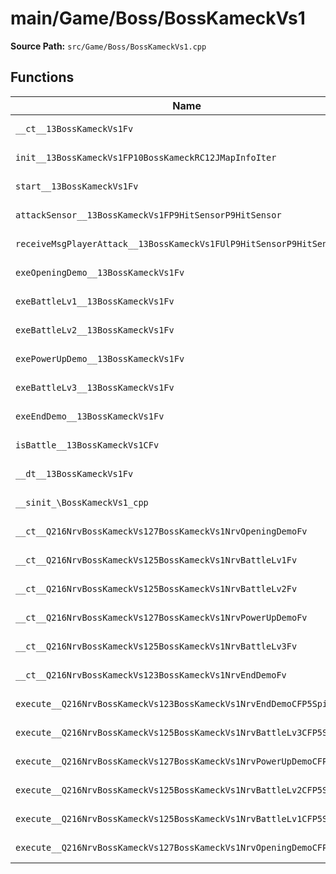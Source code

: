 # main/Game/Boss/BossKameckVs1

**Source Path:** `src/Game/Boss/BossKameckVs1.cpp`

## Functions

| Name | Address | Match % |
|------|---------|---------|
| `__ct__13BossKameckVs1Fv` | `0x80039D7C` | :white_check_mark: (100.0%) |
| `init__13BossKameckVs1FP10BossKameckRC12JMapInfoIter` | `0x80039DC8` | :white_check_mark: (100.0%) |
| `start__13BossKameckVs1Fv` | `0x80039E44` | :white_check_mark: (100.0%) |
| `attackSensor__13BossKameckVs1FP9HitSensorP9HitSensor` | `0x80039E4C` | :white_check_mark: (100.0%) |
| `receiveMsgPlayerAttack__13BossKameckVs1FUlP9HitSensorP9HitSensor` | `0x80039EAC` | :white_check_mark: (100.0%) |
| `exeOpeningDemo__13BossKameckVs1Fv` | `0x80039F1C` | :white_check_mark: (100.0%) |
| `exeBattleLv1__13BossKameckVs1Fv` | `0x80039F78` | :white_check_mark: (100.0%) |
| `exeBattleLv2__13BossKameckVs1Fv` | `0x80039FF0` | :white_check_mark: (100.0%) |
| `exePowerUpDemo__13BossKameckVs1Fv` | `0x8003A074` | :white_check_mark: (100.0%) |
| `exeBattleLv3__13BossKameckVs1Fv` | `0x8003A0D0` | :white_check_mark: (100.0%) |
| `exeEndDemo__13BossKameckVs1Fv` | `0x8003A154` | :white_check_mark: (100.0%) |
| `isBattle__13BossKameckVs1CFv` | `0x8003A19C` | :white_check_mark: (100.0%) |
| `__dt__13BossKameckVs1Fv` | `0x8003A208` | :white_check_mark: (100.0%) |
| `__sinit_\BossKameckVs1_cpp` | `0x8003A264` | :white_check_mark: (100.0%) |
| `__ct__Q216NrvBossKameckVs127BossKameckVs1NrvOpeningDemoFv` | `0x8003A300` | :white_check_mark: (100.0%) |
| `__ct__Q216NrvBossKameckVs125BossKameckVs1NrvBattleLv1Fv` | `0x8003A310` | :white_check_mark: (100.0%) |
| `__ct__Q216NrvBossKameckVs125BossKameckVs1NrvBattleLv2Fv` | `0x8003A320` | :white_check_mark: (100.0%) |
| `__ct__Q216NrvBossKameckVs127BossKameckVs1NrvPowerUpDemoFv` | `0x8003A330` | :white_check_mark: (100.0%) |
| `__ct__Q216NrvBossKameckVs125BossKameckVs1NrvBattleLv3Fv` | `0x8003A340` | :white_check_mark: (100.0%) |
| `__ct__Q216NrvBossKameckVs123BossKameckVs1NrvEndDemoFv` | `0x8003A350` | :white_check_mark: (100.0%) |
| `execute__Q216NrvBossKameckVs123BossKameckVs1NrvEndDemoCFP5Spine` | `0x8003A360` | :white_check_mark: (100.0%) |
| `execute__Q216NrvBossKameckVs125BossKameckVs1NrvBattleLv3CFP5Spine` | `0x8003A368` | :white_check_mark: (100.0%) |
| `execute__Q216NrvBossKameckVs127BossKameckVs1NrvPowerUpDemoCFP5Spine` | `0x8003A370` | :white_check_mark: (100.0%) |
| `execute__Q216NrvBossKameckVs125BossKameckVs1NrvBattleLv2CFP5Spine` | `0x8003A378` | :white_check_mark: (100.0%) |
| `execute__Q216NrvBossKameckVs125BossKameckVs1NrvBattleLv1CFP5Spine` | `0x8003A380` | :white_check_mark: (100.0%) |
| `execute__Q216NrvBossKameckVs127BossKameckVs1NrvOpeningDemoCFP5Spine` | `0x8003A388` | :white_check_mark: (100.0%) |